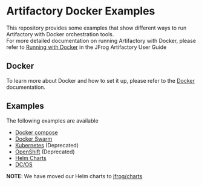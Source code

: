 # Artifactory Docker Examples
This repository provides some examples that show different ways to run Artifactory with Docker orchestration tools.   
For more detailed documentation on running Artifactory with Docker, please refer to [Running with Docker](https://www.jfrog.com/confluence/display/RTF/Running+with+Docker) in the JFrog Artifactory User Guide


## Docker
To learn more about Docker and how to set it up, please refer to the [Docker](https://docs.docker.com) documentation.  
 

## Examples
The following examples are available
- [Docker compose](docker-compose)
- [Docker Swarm](swarm)
- [Kubernetes](kubernetes) (Deprecated)
- [OpenShift](openshift) (Deprecated)
- [Helm Charts](https://github.com/jfrog/charts)
- [DC/OS](dc-os)

**NOTE**: We have moved our Helm charts to [jfrog/charts](https://github.com/jfrog/charts)
